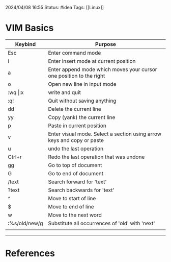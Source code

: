 2024/04/08 16:55
Status: #idea
Tags: [[Linux]]

# VIM Basics


| Keybind       | Purpose                                                                |
| ------------- | ---------------------------------------------------------------------- |
| Esc           | Enter command mode                                                     |
| i             | Enter insert mode at current position                                  |
| a             | Enter append mode which moves your cursor one position to the right    |
| o             | Open new line in input mode                                            |
| :wq \|:x      | write and quit                                                         |
| :q!           | Quit without saving anything                                           |
| dd            | Delete the current line                                                |
| yy            | Copy (yank) the current line                                           |
| p             | Paste in current position                                              |
| v             | Enter visual mode. Select a section using arrow keys and copy or paste |
| u             | undo the last operation                                                |
| Ctrl+r        | Redo the last operation that was undone                                |
| gg            | Go to top of document                                                  |
| G             | Go to end of document                                                  |
| /text         | Search forward for 'text'                                              |
| ?text         | Search backwards for 'text'                                            |
| ^             | Move to start of line                                                  |
| $             | Move to end of line                                                    |
| w             | Move to the next word                                                  |
| :%s/old/new/g | Substitute all occurrences of 'old' with 'next'                        |
|               |                                                                        |






---
# References
